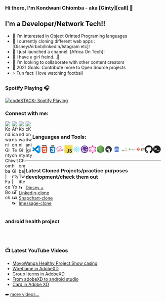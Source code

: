 ### Hi there, I'm Kondwani Chiomba - aka [Ginty][call] 👋

## I'm a Developer/Network Tech!!

- 👀 I’m interested in Object Orinted Programing languages
- 🔭 I currently cloning different web apps : [Disney/Airbnb/linkedIn/Istagram etc]!
- 🔭 I just launched a channel: [Africa On Tech]!
- 🌱 I have a girl freind...🤣
- 👯 I’m looking to collaborate with other content creators
- 🥅 2021 Goals: Contribute more to Open Source projects
- ⚡ Fun fact: I love watching football

### Spotify Playing 🎧

[<img src="https://now-playing-codestackr.vercel.app/api/spotify-playing" alt="codeSTACKr Spotify Playing" width="350" />](https://open.spotify.com/playlist/37i9dQZF1DXcBWIGoYBM5M)

### Connect with me:

[<img align="left" alt="Kondwani Ginty Chiomba | FaceBook" width="22px" src="https://cdn.jsdelivr.net/npm/simple-icons@3.13.0/icons/facebook.svg" />][facebook]
[<img align="left" alt="Africans on Tech with Ginty | YouTube" width="22px" src="https://cdn.jsdelivr.net/npm/simple-icons@v3/icons/youtube.svg" />][youtube]
[<img align="left" alt="Kondwani Ginty Chiomba| Twitter" width="22px" src="https://cdn.jsdelivr.net/npm/simple-icons@v3/icons/twitter.svg" />][twitter]
[<img align="left" alt="cKondwani |ginty" width="22px" src="https://cdn.jsdelivr.net/npm/simple-icons@3.13.0/icons/instagram.svg" />][instagram]

<br />

### Languages and Tools:

<img align="left" alt="Visual Studio Code" width="26px" src="https://raw.githubusercontent.com/github/explore/80688e429a7d4ef2fca1e82350fe8e3517d3494d/topics/visual-studio-code/visual-studio-code.png" />
<img align="left" alt="HTML5" width="26px" src="https://raw.githubusercontent.com/github/explore/80688e429a7d4ef2fca1e82350fe8e3517d3494d/topics/html/html.png" />
<img align="left" alt="CSS3" width="26px" src="https://raw.githubusercontent.com/github/explore/80688e429a7d4ef2fca1e82350fe8e3517d3494d/topics/css/css.png" />
<img align="left" alt="Sass" width="26px" src="https://raw.githubusercontent.com/github/explore/80688e429a7d4ef2fca1e82350fe8e3517d3494d/topics/sass/sass.png" />
<img align="left" alt="JavaScript" width="26px" src="https://raw.githubusercontent.com/github/explore/80688e429a7d4ef2fca1e82350fe8e3517d3494d/topics/javascript/javascript.png">
<img align="left" alt="React" width="26px" src="https://raw.githubusercontent.com/github/explore/80688e429a7d4ef2fca1e82350fe8e3517d3494d/topics/react/react.png" />
<img align="left" alt="Gatsby" width="26px" src="https://raw.githubusercontent.com/github/explore/e94815998e4e0713912fed477a1f346ec04c3da2/topics/gatsby/gatsby.png" />
<img align="left" alt="GraphQL" width="26px" src="https://raw.githubusercontent.com/github/explore/80688e429a7d4ef2fca1e82350fe8e3517d3494d/topics/graphql/graphql.png" />
<img align="left" alt="Node.js" width="26px" src="https://raw.githubusercontent.com/github/explore/80688e429a7d4ef2fca1e82350fe8e3517d3494d/topics/nodejs/nodejs.png" />
<img align="left" alt="Deno" width="26px" src="https://raw.githubusercontent.com/github/explore/361e2821e2dea67711cde99c9c40ed357061cf27/topics/deno/deno.png" />
<img align="left" alt="SQL" width="26px" src="https://raw.githubusercontent.com/github/explore/80688e429a7d4ef2fca1e82350fe8e3517d3494d/topics/sql/sql.png" />
<img align="left" alt="MySQL" width="26px" src="https://raw.githubusercontent.com/github/explore/80688e429a7d4ef2fca1e82350fe8e3517d3494d/topics/mysql/mysql.png" />
<img align="left" alt="MongoDB" width="26px" src="https://raw.githubusercontent.com/github/explore/80688e429a7d4ef2fca1e82350fe8e3517d3494d/topics/mongodb/mongodb.png" />
<img align="left" alt="Git" width="26px" src="https://raw.githubusercontent.com/github/explore/80688e429a7d4ef2fca1e82350fe8e3517d3494d/topics/git/git.png" />
<img align="left" alt="GitHub" width="26px" src="https://raw.githubusercontent.com/github/explore/78df643247d429f6cc873026c0622819ad797942/topics/github/github.png" />
<img align="left" alt="Terminal" width="26px" src="https://raw.githubusercontent.com/github/explore/80688e429a7d4ef2fca1e82350fe8e3517d3494d/topics/terminal/terminal.png" />

<br />
<br />

---

### Latest Cloned Projects/practice purposes development/check them out

- [Dinsey +](https://disney-clone-80dec.firebaseapp.com)
- [LinkedIn-clone](https://linkedin-4abea.firebaseapp.com)
- [Snapchart-clone](https://disney-clone-80dec.firebaseapp.com)
- [Imessage-clone](https://disney-clone-80dec.web.app)
  <br />
  <br />

### android health project

<br />
<br />

### 📺 Latest YouTube Videos

<!-- YOUTUBE:START -->

- [MoyoWanga Healthy Project Show casing](https://www.youtube.com/watch?v=8HJE47gzTNU&t=33s)
- [Wireflame in AdobeXD](https://www.youtube.com/watch?v=sphjJ2wjAuU&t=56s)
- [Group Iterms in AdobeXD](https://www.youtube.com/watch?v=aFhIfibEAYo&t=190s)
- [From adobeXD to android studio](https://www.youtube.com/watch?v=IU4-KXkU5Xo&t=79s)
- [Card in Adobe XD](https://www.youtube.com/watch?v=Ynxgxdcm_H4&t=98s)
<!-- YOUTUBE:END -->

➡️ [more videos...](https://www.youtube.com/channel/UCbn5Hckl9sK3uVPtEdEnzpw/videos)

[twitter]: https://twitter.com/ChiombaGinty
[youtube]: https://www.youtube.com/channel/UCbn5Hckl9sK3uVPtEdEnzpw
[facebook]: https://web.facebook.com/k.chiomba
[instagram]: https://www.instagram.com/ckondwani
